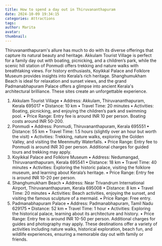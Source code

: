 ```yaml
---
title: How to spend a day out in Thiruvananthapuram
date: 2024-10-09 19:34:15
categories: Attractions
tags:
author: Marita
avatar:
thumbnail:
---
```

Thiruvananthapuram's allure has much to do with its diverse offerings that capture its natural beauty and heritage. Akkulam Tourist Village is perfect for a family day out with boating, picnicking, and a children’s park, while the scenic hill station of Ponmudi offers trekking and nature walks with breathtaking views. For history enthusiasts, Koyikkal Palace and Folklore Museum provides insights into Kerala’s rich heritage. Shanghumukham Beach is ideal for relaxation and sunset views, and the grand Padmanabhapuram Palace offers a glimpse into ancient Kerala's architectural brilliance. These sites create an unforgettable experience.
1. Akkulam Tourist Village
•	Address: Akkulam, Thiruvananthapuram, Kerala 695017
•	Distance: 10 km
•	Travel Time: 20 minutes
•	Activities: Boating, picnicking, and enjoying the children’s park and swimming pool.
•	Price Range: Entry fee is around INR 10 per person. Boating costs around INR 50-200.
2. Ponmudi
•	Address: Ponmudi, Thiruvananthapuram, Kerala 695551
•	Distance: 55 km
•	Travel Time: 1.5 hours (slightly over an hour but worth the visit)
•	Activities: Trekking, nature walks, exploring the Golden Valley, and visiting the Meenmutty Waterfalls.
•	Price Range: Entry fee to Ponmudi is around INR 30 per person. Additional charges for guided tours and trekking may apply.
3. Koyikkal Palace and Folklore Museum
•	Address: Nedumangad, Thiruvananthapuram, Kerala 695541
•	Distance: 18 km
•	Travel Time: 40 minutes
•	Activities: Exploring the historic palace, visiting the folklore museum, and learning about Kerala’s heritage.
•	Price Range: Entry fee is around INR 10-20 per person.
4. Shanghumukham Beach
•	Address: Near Trivandrum International Airport, Thiruvananthapuram, Kerala 695008
•	Distance: 8 km
•	Travel Time: 20 minutes
•	Activities: Beach activities, enjoying the sunset, and visiting the famous sculpture of a mermaid.
•	Price Range: Free entry.
5. Padmanabhapuram Palace
•	Address: Padmanabhapuram, Tamil Nadu 629175
•	Distance: 52 km
•	Travel Time: 1 hour
•	Activities: Exploring the historical palace, learning about its architecture and history.
•	Price Range: Entry fee is around INR 10-50 per person. Additional charges for guides and photography may apply.
These destinations offer a variety of activities including nature walks, historical exploration, beach fun, and wildlife experiences, ensuring a memorable day out with family or friends.